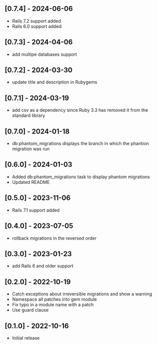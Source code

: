 ## [0.7.4] - 2024-06-06
- Rails 7.2 support added
- Rails 6.0 support added

## [0.7.3] - 2024-04-06
- add multipe databases support

## [0.7.2] - 2024-03-30
- update title and description in Rubygems

## [0.7.1] - 2024-03-19

- add csv as a dependency since Ruby 3.3 has removed it from the standard library

## [0.7.0] - 2024-01-18

- db:phantom_migrations displays the branch in which the phantion migration was run

## [0.6.0] - 2024-01-03

- Added db:phantom_migrations task to display phantom migrations
- Updated README

## [0.5.0] - 2023-11-06

- Rails 7.1 support added

## [0.4.0] - 2023-07-05

- rollback migrations in the reversed order

## [0.3.0] - 2023-01-23

- add Rails 6 and older support

## [0.2.0] - 2022-10-19

- Catch exceptions about irreversible migrations and show a warning
- Namespace all patches into gem module
- Fix typo in a module name with a patch
- Use guard clause

## [0.1.0] - 2022-10-16

- Initial release
